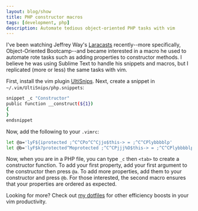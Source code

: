 ```yaml
---
layout: blog/show
title: PHP constructor macros
tags: [development, php]
description: Automate tedious object-oriented PHP tasks with vim
---
```


I've been watching Jeffrey Way's [Laracasts][laracasts] recently--more
specifically, Object-Oriented Bootcamp--and became interested in a macro he used
to automate rote tasks such as adding properties to constructor methods. I
believe he was using Sublime Text to handle his snippets and macros, but I
replicated (more or less) the same tasks with vim.

First, install the vim plugin [UltiSnips][ultisnips]. Next, create a snippet in
`~/.vim/UltiSnips/php.snippets`:

~~~sh
snippet _c "Constructor"
public function __construct(${1})
{
}
endsnippet
~~~

Now, add the following to your `.vimrc`:

~~~sh
let @a='lyF${iprotected ;^C^CPo^C^Cjjo$this-> = ;^C^CPlybbbblp'
let @b='lyF$k?protected^Moprotected ;^C^CPjjj%O$this-> = ;^C^CPlybbbblp'
~~~

Now, when you are in a PHP file, you can type	`_c` then `<tab>` to create a
constructor function. To add your first property, add your first argument to the
constructor then press `@a`. To add more properties, add them to your
constructor and press `@b`. For those interested, the second macro ensures that
your properties are ordered as expected.

Looking for more? Check out [my dotfiles][dotfiles] for other efficiency boosts
in your vim productivity.

[laracasts]: https://laracasts.com "Laracasts"
[ultisnips]: https://github.com/SirVir/ultisnips "UltiSnips"
[dotfiles]: https://github.com/dstrunk/dotfiles "my dotfiles"
